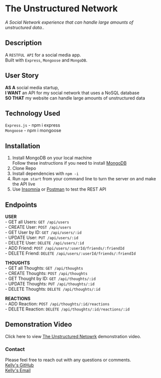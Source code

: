 # The Unstructured Network
*A Social Network experience that can handle large amounts of unstructured data.*.  

## **Description**
A `RESTFUL API` for a social media app.     
Built with `Express`, `Mongoose` and `MongoDB`.    

## **User Story**
**AS A** social media startup,     
**I WANT** an API for my social network that uses a NoSQL database    
**SO THAT** my website can handle large amounts of unstructured data   

## **Technology Used**
  `Express.js` - npm i express   
  `Mongoose` - npm i mongoose    

## **Installation**
  1. Install MongoDB on your local machine   
      Follow these instructions if you need to install [MongoDB](https://www.mongodb.com/docs/manual/installation/)   
  2. Clone Repo   
  3. Install dependencies with `npm -i`   
  4. Run `npm start` from your command line to turn the server on and make the API live   
  5. Use [Insomnia](https://insomnia.rest/) or [Postman](https://www.postman.com/) to test the REST API   

## **Endpoints**
  **USER**   
    - GET all Users: `GET /api/users`   
    - CREATE User: `POST /api/users`   
    - GET User by ID: `GET /api/users/:id`   
    - UPDATE User: `PUT /api/users/:id`   
    - DELETE User: `DELETE /api/users/:id`   
    - ADD Friend: `POST /api/users/:userId/friends/:friendId`   
    - DELETE Friend: `DELETE /api/users/:userId/friends/:friendId`   
  
  **THOUGHTS**   
    - GET all Thoughts: `GET /api/thoughts`   
    - CREATE Thoughts: `POST /api/thoughts`   
    - GET Thought by ID: `GET /api/thoughts/:id`   
    - UPDATE Thoughts: `PUT /api/thoughts/:id`    
    - DELETE Thoughts: `DELETE /api/thoughts/:id`   
    
  **REACTIONS**   
    - ADD Reaction: `POST /api/thoughts/:id/reactions`   
    - DELETE Reaction: `DELETE /api/thoughts/:id/reactions/:id`   
    
 ## **Demonstration Video**
 Click here to view [The Unstructured Netowrk](https://drive.google.com/file/d/1IlZ3Cxf2ZNuP4prmptqKZltzc6jar6yn/view) demonstration video.    
 
 ### **Contact**
 Please feel free to reach out with any questions or comments.    
 [Kelly's GitHub](https://github.com/kdingman)   
 [Kelly's Email](kcdonlan@yahoo.com)

